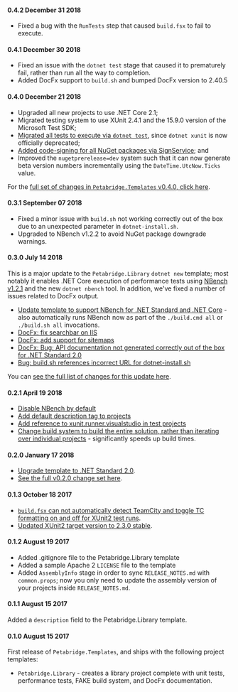 #### 0.4.2 December 31 2018 ####
* Fixed a bug with the `RunTests` step that caused `build.fsx` to fail to execute.

#### 0.4.1 December 30 2018 ####
* Fixed an issue with the `dotnet test` stage that caused it to prematurely fail, rather than run all the way to completion.
* Added DocFx support to `build.sh` and bumped DocFx version to 2.40.5

#### 0.4.0 December 21 2018 ####
* Upgraded all new projects to use .NET Core 2.1;
* Migrated testing system to use XUnit 2.4.1 and the 15.9.0 version of the Microsoft Test SDK;
* [Migrated all tests to execute via `dotnet test`](https://github.com/petabridge/petabridge-dotnet-new/pull/73), since `dotnet xunit` is now officially deprecated;
* [Added code-signing for all NuGet packages via SignService](https://github.com/petabridge/petabridge-dotnet-new/issues/72); and
* Improved the `nugetprerelease=dev` system such that it can now generate beta version numbers incrementally using the `DateTime.UtcNow.Ticks` value.

For the [full set of changes in `Petabridge.Templates` v0.4.0, click here](https://github.com/petabridge/petabridge-dotnet-new/milestone/4).

#### 0.3.1 September 07 2018 ####
* Fixed a minor issue with `build.sh` not working correctly out of the box due to an unexpected parameter in `dotnet-install.sh`.
* Upgraded to NBench v1.2.2 to avoid NuGet package downgrade warnings.

#### 0.3.0 July 14 2018 ####
This is a major update to the `Petabridge.Library` `dotnet new` template; most notably it enables .NET Core execution of performance tests using [NBench v1.2.1](https://github.com/petabridge/NBench#running-nbench-tests-with-dotnet-nbench) and the new `dotnet nbench` tool. In addition, we've fixed a number of issues related to DocFx output.

* [Update template to support NBench for .NET Standard and .NET Core](https://github.com/petabridge/petabridge-dotnet-new/issues/24) - also automatically runs NBench now as part of the `./build.cmd all` or `./build.sh all` invocations.
* [DocFx: fix searchbar on IIS](https://github.com/petabridge/petabridge-dotnet-new/issues/54)
* [DocFx: add support for sitemaps](https://github.com/petabridge/petabridge-dotnet-new/issues/47)
* [DocFx: Bug: API documentation not generated correctly out of the box for .NET Standard 2.0](https://github.com/petabridge/petabridge-dotnet-new/issues/36)
* [Bug: build.sh references incorrect URL for dotnet-install.sh](https://github.com/petabridge/petabridge-dotnet-new/issues/51)

You can [see the full list of changes for this update here](https://github.com/petabridge/petabridge-dotnet-new/milestone/2).

#### 0.2.1 April 19 2018 ####
* [Disable NBench by default](https://github.com/petabridge/petabridge-dotnet-new/pull/41)
* [Add default description tag to projects](https://github.com/petabridge/petabridge-dotnet-new/issues/33)
* [Add reference to xunit.runner.visualstudio in test projects](https://github.com/petabridge/petabridge-dotnet-new/issues/32)
* [Change build system to build the entire solution, rather than iterating over individual projects](https://github.com/petabridge/petabridge-dotnet-new/issues/31) - significantly speeds up build times.

#### 0.2.0 January 17 2018 ####
* [Upgrade template to .NET Standard 2.0](https://github.com/petabridge/petabridge-dotnet-new/issues/28).
* [See the full v0.2.0 change set here](https://github.com/petabridge/petabridge-dotnet-new/milestone/1).

#### 0.1.3 October 18 2017 ####
* [`build.fsx` can not automatically detect TeamCity and toggle TC formatting on and off for XUnit2 test runs](https://github.com/petabridge/petabridge-dotnet-new/pull/19).
* [Updated XUnit2 target version to 2.3.0 stable](https://github.com/petabridge/petabridge-dotnet-new/pull/20).

#### 0.1.2 August 19 2017 ####
* Added .gitignore file to the Petabridge.Library template
* Added a sample Apache 2 `LICENSE` file to the template
* Added `AssemblyInfo` stage in order to sync `RELEASE_NOTES.md` with `common.props`; now you only need to update the assembly version of your projects inside `RELEASE_NOTES.md`.

#### 0.1.1 August 15 2017 ####
Added a `description` field to the Petabridge.Library template.

#### 0.1.0 August 15 2017 ####
First release of `Petabridge.Templates`, and ships with the following project templates:

* `Petabridge.Library` - creates a library project complete with unit tests, performance tests, FAKE build system, and DocFx documentation.
